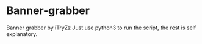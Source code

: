 # Banner-grabber
Banner grabber by iTryZz
Just use python3 to run the script, the rest is self explanatory.
